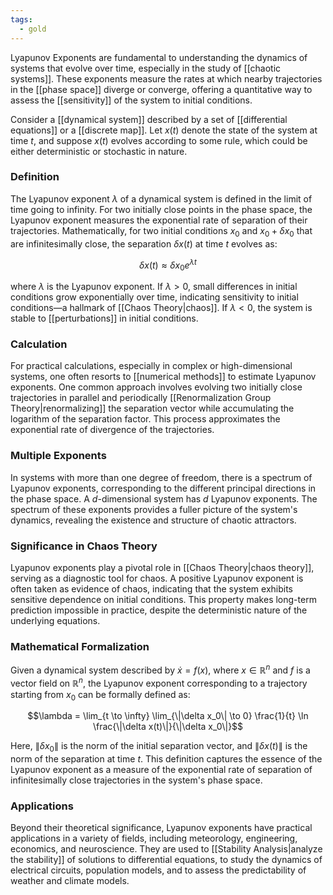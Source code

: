 ```yaml
---
tags:
  - gold
---
```


Lyapunov Exponents are fundamental to understanding the dynamics of systems that evolve over time, especially in the study of [[chaotic systems]]. These exponents measure the rates at which nearby trajectories in the [[phase space]] diverge or converge, offering a quantitative way to assess the [[sensitivity]] of the system to initial conditions. 

Consider a [[dynamical system]] described by a set of [[differential equations]] or a [[discrete map]]. Let $x(t)$ denote the state of the system at time $t$, and suppose $x(t)$ evolves according to some rule, which could be either deterministic or stochastic in nature.

### Definition

The Lyapunov exponent $\lambda$ of a dynamical system is defined in the limit of time going to infinity. For two initially close points in the phase space, the Lyapunov exponent measures the exponential rate of separation of their trajectories. Mathematically, for two initial conditions $x_0$ and $x_0 + \delta x_0$ that are infinitesimally close, the separation $\delta x(t)$ at time $t$ evolves as:

$$\delta x(t) \approx \delta x_0 e^{\lambda t}$$

where $\lambda$ is the Lyapunov exponent. If $\lambda > 0$, small differences in initial conditions grow exponentially over time, indicating sensitivity to initial conditions—a hallmark of [[Chaos Theory|chaos]]. If $\lambda < 0$, the system is stable to [[perturbations]] in initial conditions.

### Calculation

For practical calculations, especially in complex or high-dimensional systems, one often resorts to [[numerical methods]] to estimate Lyapunov exponents. One common approach involves evolving two initially close trajectories in parallel and periodically [[Renormalization Group Theory|renormalizing]] the separation vector while accumulating the logarithm of the separation factor. This process approximates the exponential rate of divergence of the trajectories.

### Multiple Exponents

In systems with more than one degree of freedom, there is a spectrum of Lyapunov exponents, corresponding to the different principal directions in the phase space. A $d$-dimensional system has $d$ Lyapunov exponents. The spectrum of these exponents provides a fuller picture of the system's dynamics, revealing the existence and structure of chaotic attractors.

### Significance in Chaos Theory

Lyapunov exponents play a pivotal role in [[Chaos Theory|chaos theory]], serving as a diagnostic tool for chaos. A positive Lyapunov exponent is often taken as evidence of chaos, indicating that the system exhibits sensitive dependence on initial conditions. This property makes long-term prediction impossible in practice, despite the deterministic nature of the underlying equations.

### Mathematical Formalization

Given a dynamical system described by $\dot{x} = f(x)$, where $x \in \mathbb{R}^n$ and $f$ is a vector field on $\mathbb{R}^n$, the Lyapunov exponent corresponding to a trajectory starting from $x_0$ can be formally defined as:

$$\lambda = \lim_{t \to \infty} \lim_{\|\delta x_0\| \to 0} \frac{1}{t} \ln \frac{\|\delta x(t)\|}{\|\delta x_0\|}$$

Here, $\|\delta x_0\|$ is the norm of the initial separation vector, and $\|\delta x(t)\|$ is the norm of the separation at time $t$. This definition captures the essence of the Lyapunov exponent as a measure of the exponential rate of separation of infinitesimally close trajectories in the system's phase space.

### Applications

Beyond their theoretical significance, Lyapunov exponents have practical applications in a variety of fields, including meteorology, engineering, economics, and neuroscience. They are used to [[Stability Analysis|analyze the stability]] of solutions to differential equations, to study the dynamics of electrical circuits, population models, and to assess the predictability of weather and climate models.